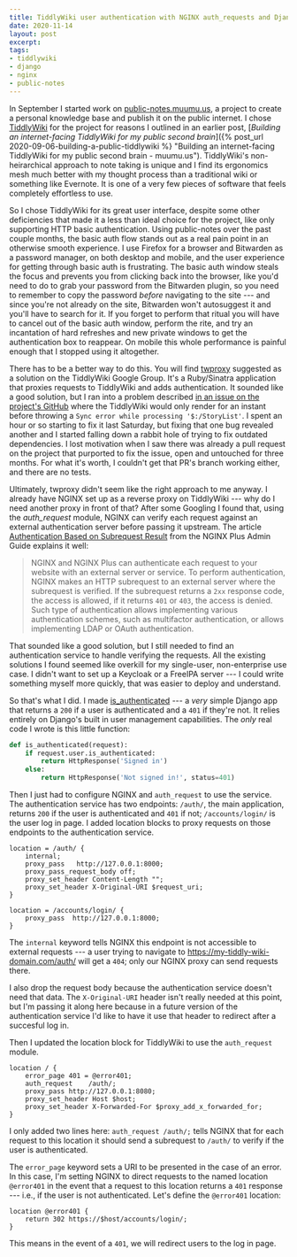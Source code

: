 ```yaml
---
title: TiddlyWiki user authentication with NGINX auth_requests and Django
date: 2020-11-14
layout: post
excerpt:
tags:
- tiddlywiki
- django
- nginx
- public-notes
---
```


In September I started work on
[public-notes.muumu.us](https://public-notes.muumu.us "public-notes.muumu.us"),
a project to create a personal knowledge base and publish it on the public
internet. I chose [TiddlyWiki](https://tiddlywiki.com/ "TiddlyWiki") for the
project for reasons I outlined in an earlier post, [*Building an internet-facing
TiddlyWiki for my public second brain*]({% post_url
2020-09-06-building-a-public-tiddlywiki %} "Building an internet-facing
TiddlyWiki for my public second brain - muumu.us"). TiddlyWiki's
non-heirarchical approach to note taking is unique and I find its ergonomics
mesh much better with my thought process than a traditional wiki or something
like Evernote. It is one of a very few pieces of software that feels completely
effortless to use.

So I chose TiddlyWiki for its great user interface, despite some other
deficiencies that made it a less than ideal choice for the project, like only
supporting HTTP basic authentication. Using public-notes over the past couple
months, the basic auth flow stands out as a real pain point in an otherwise
smooth experience. I use Firefox for a browser and Bitwarden as a password
manager, on both desktop and mobile, and the user experience for getting through
basic auth is frustrating. The basic auth window steals the focus and prevents
you from clicking back into the browser, like you'd need to do to grab your
password from the Bitwarden plugin, so you need to remember to copy the password
*before* navigating to the site --- and since you're not already on the site,
Bitwarden won't autosuggest it and you'll have to search for it. If you forget
to perform that ritual you will have to cancel out of the basic auth window,
perform the rite, and try an incantation of hard refreshes and new private
windows to get the authentication box to reappear. On mobile this whole
performance is painful enough that I stopped using it altogether.

There has to be a better way to do this. You will find
[twproxy](https://github.com/stevenleeg/twproxy "stevenleeg/twproxy - GitHub")
suggested as a solution on the TiddlyWiki Google Group. It's a Ruby/Sinatra
application that proxies requests to TiddlyWiki and adds authentication. It
sounded like a good solution, but I ran into a problem described [in an issue on
the project's GitHub](https://github.com/stevenleeg/twproxy/issues/6 "TW
returning 403 on attempted save") where the TiddlyWiki would only render for an
instant before throwing a `Sync error while processing '$:/StoryList'`. I spent
an hour or so starting to fix it last Saturday, but fixing that one bug revealed
another and I started falling down a rabbit hole of trying to fix outdated
dependencies. I lost motivation when I saw there was already a pull request on
the project that purported to fix the issue, open and untouched for three
months. For what it's worth, I couldn't get that PR's branch working either, and
there are no tests.

Ultimately, twproxy didn't seem like the right approach to me anyway. I already
have NGINX set up as a reverse proxy on TiddlyWiki --- why do I need another
proxy in front of that? After some Googling I found that, using the
*auth_request* module, NGINX can verify each request against an external
authentication server before passing it upstream. The article [Authentication
Based on Subrequest
Result](https://docs.nginx.com/nginx/admin-guide/security-controls/configuring-subrequest-authentication/
"Authentication Based on Subrequest Result - NGINX Plus Admin Guide") from the
NGINX Plus Admin Guide explains it well:

> NGINX and NGINX Plus can authenticate each request to your website with an
> external server or service. To perform authentication, NGINX makes an HTTP
> subrequest to an external server where the subrequest is verified. If the
> subrequest returns a `2xx` response code, the access is allowed, if it returns
> `401` or `403`, the access is denied. Such type of authentication allows
> implementing various authentication schemes, such as multifactor
> authentication, or allows implementing LDAP or OAuth authentication.

That sounded like a good solution, but I still needed to find an authentication
service to handle verifying the requests. All the existing solutions I found
seemed like overkill for my single-user, non-enterprise use case. I didn't want
to set up a Keycloak or a FreeIPA server --- I could write something myself more
quickly, that was easier to deploy and understand.

So that's what I did. I made
[is_authenticated](https://github.com/kylerjohnston/is_authenticated
"kylerjohnston/is_authenticated - GitHub") --- a *very* simple Django app that
returns a `200` if a user is authenticated and a `401` if they're not. It relies
entirely on Django's built in user management capabilities. The *only* real code
I wrote is this little function:

```python
def is_authenticated(request):
    if request.user.is_authenticated:
        return HttpResponse('Signed in')
    else:
        return HttpResponse('Not signed in!', status=401)
```

Then I just had to configure NGINX and `auth_request` to use the service. The
authentication service has two endpoints: `/auth/`, the main application,
returns `200` if the user is authenticated and `401` if not; `/accounts/login/`
is the user log in page. I added location blocks to proxy requests on those
endpoints to the authentication service.

```
location = /auth/ {
    internal;
    proxy_pass   http://127.0.0.1:8000;
    proxy_pass_request_body off;
    proxy_set_header Content-Length "";
    proxy_set_header X-Original-URI $request_uri;
}

location = /accounts/login/ {
    proxy_pass  http://127.0.0.1:8000;
}
```

The `internal` keyword tells NGINX this endpoint is not accessible to external
requests --- a user trying to navigate to
https://my-tiddly-wiki-domain.com/auth/ will get a `404`; only our NGINX proxy
can send requests there.

I also drop the request body because the authentication service doesn't need
that data. The `X-Original-URI` header isn't really needed at this point, but
I'm passing it along here because in a future version of the authentication
service I'd like to have it use that header to redirect after a succesful log
in.

Then I updated the location block for TiddlyWiki to use the `auth_request`
module.

```
location / {
    error_page 401 = @error401;
    auth_request    /auth/;
    proxy_pass http://127.0.0.1:8080;
    proxy_set_header Host $host;
    proxy_set_header X-Forwarded-For $proxy_add_x_forwarded_for;
}
```

I only added two lines here: `auth_request /auth/;` tells NGINX that for each
request to this location it should send a subrequest to `/auth/` to verify
if the user is authenticated.

The `error_page` keyword sets a URI to be presented in the case of an error. In
this case, I'm setting NGINX to direct requests to the named location
`@error401` in the event that a request to this location returns a `401`
response --- i.e., if the user is not authenticated. Let's define the
`@error401` location:

```
location @error401 {
    return 302 https://$host/accounts/login/;
}
```

This means in the event of a `401`, we will redirect users to the log in page.
